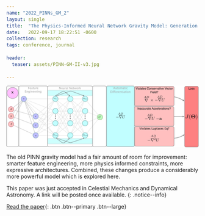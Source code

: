 ```yaml
---
name: "2022_PINNs_GM_2"
layout: single
title:  "The Physics-Informed Neural Network Gravity Model: Generation II"
date:   2022-09-17 18:22:51 -0600
collection: research
tags: conference, journal

header:
  teaser: assets/PINN-GM-II-v3.jpg

---
```


![PINN-GM-II](/assets/PINN-GM-II-v3_original.jpg)

The old PINN gravity model had a fair amount of room for improvement: smarter feature engineering, more physics informed constraints, more expressive architectures. Combined, these changes produce a considerably more powerful model which is explored here. 

This paper was just accepted in Celestial Mechanics and Dynamical Astronomy. A link will be posted once available.
{: .notice--info}


<!-- 

<iframe width="640" height="360" src="https://www.youtube-nocookie.com/embed/9M3PZGoWVTc?controls=0" frameborder="0" allowfullscreen></iframe>
 -->
[Read the paper](https://rdcu.be/cWY11){: .btn .btn--primary .btn--large}